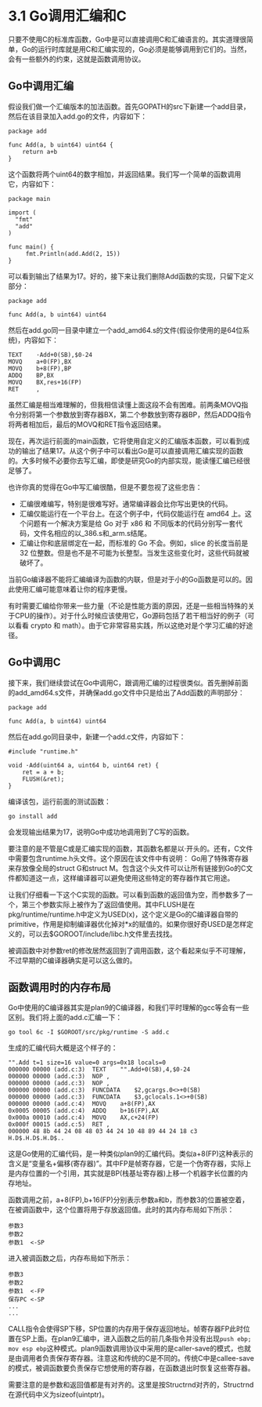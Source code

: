 # 3.1 Go调用汇编和C
只要不使用C的标准库函数，Go中是可以直接调用C和汇编语言的。其实道理很简单，Go的运行时库就是用C和汇编实现的，Go必须是能够调用到它们的。当然，会有一些额外的约束，这就是函数调用协议。

## Go中调用汇编
假设我们做一个汇编版本的加法函数。首先GOPATH的src下新建一个add目录，然后在该目录加入add.go的文件，内容如下：


	package add
	
	func Add(a, b uint64) uint64 {
		return a+b
	}

这个函数将两个uint64的数字相加，并返回结果。我们写一个简单的函数调用它，内容如下：


	package main
	
	import (
	  "fmt"
	  "add"
	)

	func main() {
	     fmt.Println(add.Add(2, 15))
	}

可以看到输出了结果为17。好的，接下来让我们删除Add函数的实现，只留下定义部分：

	package add
	
	func Add(a, b uint64) uint64


然后在add.go同一目录中建立一个add_amd64.s的文件(假设你使用的是64位系统)，内容如下：

	TEXT    ·Add+0(SB),$0-24
	MOVQ    a+0(FP),BX
	MOVQ    b+8(FP),BP
	ADDQ    BP,BX
	MOVQ    BX,res+16(FP)
	RET     ,

虽然汇编是相当难理解的，但我相信读懂上面这段不会有困难。前两条MOVQ指令分别将第一个参数放到寄存器BX，第二个参数放到寄存器BP，然后ADDQ指令将两者相加后，最后的MOVQ和RET指令返回结果。

现在，再次运行前面的main函数，它将使用自定义的汇编版本函数，可以看到成功的输出了结果17。从这个例子中可以看出Go是可以直接调用汇编实现的函数的。大多时候不必要你去写汇编，即使是研究Go的内部实现，能读懂汇编已经很足够了。

也许你真的觉得在Go中写汇编很酷，但是不要忽视了这些忠告：

- 汇编很难编写，特别是很难写好。通常编译器会比你写出更快的代码。
- 汇编仅能运行在一个平台上。在这个例子中，代码仅能运行在 amd64 上。这个问题有一个解决方案是给 Go 对于 x86 和 不同版本的代码分别写一套代码，文件名相应的以_386.s和_arm.s结尾。
- 汇编让你和底层绑定在一起，而标准的 Go 不会。例如，slice 的长度当前是 32 位整数。但是也不是不可能为长整型。当发生这些变化时，这些代码就被破坏了。

当前Go编译器不能将汇编编译为函数的内联，但是对于小的Go函数是可以的。因此使用汇编可能意味着让你的程序更慢。

有时需要汇编给你带来一些力量（不论是性能方面的原因，还是一些相当特殊的关于CPU的操作）。对于什么时候应该使用它，Go源码包括了若干相当好的例子（可以看看 crypto 和 math）。由于它非常容易实践，所以这绝对是个学习汇编的好途径。

## Go中调用C

接下来，我们继续尝试在Go中调用C，跟调用汇编的过程很类似。首先删掉前面的add_amd64.s文件，并确保add.go文件中只是给出了Add函数的声明部分：


	package add
	
	func Add(a, b uint64) uint64


然后在add.go同目录中，新建一个add.c文件，内容如下：

	#include "runtime.h"
	
	void ·Add(uint64 a, uint64 b, uint64 ret) {
		ret = a + b;
		FLUSH(&ret);
	}

编译该包，运行前面的测试函数：

	go install add

会发现输出结果为17，说明Go中成功地调用到了C写的函数。

要注意的是不管是C或是汇编实现的函数，其函数名都是以·开头的。还有，C文件中需要包含runtime.h头文件。这个原因在该文件中有说明：
Go用了特殊寄存器来存放像全局的struct G和struct M。包含这个头文件可以让所有链接到Go的C文件都知道这一点，这样编译器可以避免使用这些特定的寄存器作其它用途。

让我们仔细看一下这个C实现的函数。可以看到函数的返回值为空，而参数多了一个，第三个参数实际上被作为了返回值使用。其中FLUSH是在pkg/runtime/runtime.h中定义为USED(x)，这个定义是Go的C编译器自带的primitive，作用是抑制编译器优化掉对*x的赋值的。如果你很好奇USED是怎样定义的，可以去$GOROOT/include/libc.h文件里去找找。

被调函数中对参数ret的修改居然返回到了调用函数，这个看起来似乎不可理解，不过早期的C编译器确实是可以这么做的。

## 函数调用时的内存布局
Go中使用的C编译器其实是plan9的C编译器，和我们平时理解的gcc等会有一些区别。我们将上面的add.c汇编一下：

	go tool 6c -I $GOROOT/src/pkg/runtime -S add.c

生成的汇编代码大概是这个样子的：

	"".Add t=1 size=16 value=0 args=0x18 locals=0
	000000 00000 (add.c:3)	TEXT	"".Add+0(SB),4,$0-24
	000000 00000 (add.c:3)	NOP	,
	000000 00000 (add.c:3)	NOP	,
	000000 00000 (add.c:3)	FUNCDATA	$2,gcargs.0<>+0(SB)
	000000 00000 (add.c:3)	FUNCDATA	$3,gclocals.1<>+0(SB)
	000000 00000 (add.c:4)	MOVQ	a+8(FP),AX
	0x0005 00005 (add.c:4)	ADDQ	b+16(FP),AX
	0x000a 00010 (add.c:4)	MOVQ	AX,c+24(FP)
	0x000f 00015 (add.c:5)	RET	,
	000000 48 8b 44 24 08 48 03 44 24 10 48 89 44 24 18 c3  H.D$.H.D$.H.D$..


这是Go使用的汇编代码，是一种类似plan9的汇编代码。类似a+8(FP)这种表示的含义是“变量名+偏移(寄存器)”。其中FP是帧寄存器，它是一个伪寄存器，实际上是内存位置的一个引用，其实就是BP(栈基址寄存器)上移一个机器字长位置的内存地址。

函数调用之前，a+8(FP),b+16(FP)分别表示参数a和b，而参数3的位置被空着，在被调函数中，这个位置将用于存放返回值。此时的其内存布局如下所示：

	参数3
	参数2
	参数1  <-SP 

进入被调函数之后，内存布局如下所示：

	参数3
	参数2
	参数1  <-FP
	保存PC <-SP
	...
	...

CALL指令会使得SP下移，SP位置的内存用于保存返回地址。帧寄存器FP此时位置在SP上面。在plan9汇编中，进入函数之后的前几条指令并没有出现`push ebp; mov esp ebp`这种模式。plan9函数调用协议中采用的是caller-save的模式，也就是由调用者负责保存寄存器。注意这和传统的C是不同的。传统C中是callee-save的模式，被调函数要负责保存它想使用的寄存器，在函数退出时恢复这些寄存器。

需要注意的是参数和返回值都是有对齐的。这里是按Structrnd对齐的，Structrnd在源代码中义为sizeof(uintptr)。